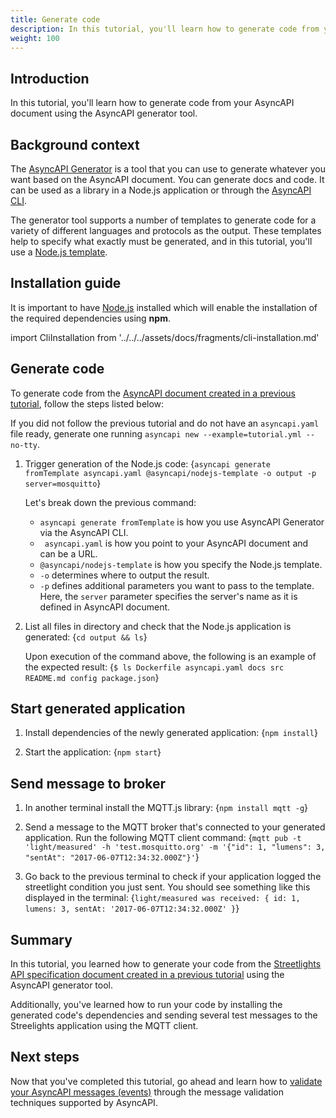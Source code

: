 ```yaml
---
title: Generate code 
description: In this tutorial, you'll learn how to generate code from your AsyncAPI document.
weight: 100
---
```


## Introduction

In this tutorial, you'll learn how to generate code from your AsyncAPI document using the AsyncAPI generator tool.

## Background context
The [AsyncAPI Generator](https://github.com/asyncapi/generator) is a tool that you can use to generate whatever you want based on the AsyncAPI document. You can generate docs and code. It can be used as a library in a Node.js application or through the [AsyncAPI CLI](https://github.com/asyncapi/cli).

The generator tool supports a number of templates to generate code for a variety of different languages and protocols as the output. These templates help to specify what exactly must be generated, and in this tutorial, you'll use a [Node.js template](https://github.com/asyncapi/nodejs-template).

## Installation guide
<Remember>

It is important to have [Node.js](https://nodejs.org/en/download/) installed which will enable the installation of the required dependencies using <b>npm</b>.

</Remember>

import CliInstallation from '../../../assets/docs/fragments/cli-installation.md' 

<CliInstallation/>

## Generate code

To generate code from the [AsyncAPI document created in a previous tutorial](https://asyncapi.com/docs/tutorials/create-asyncapi-document), follow the steps listed below:

<Remember>

If you did not follow the previous tutorial and do not have an `asyncapi.yaml` file ready, generate one running `asyncapi new --example=tutorial.yml --no-tty`.

</Remember>

1. Trigger generation of the Node.js code:
    <CodeBlock language="bash">
    {`asyncapi generate fromTemplate asyncapi.yaml @asyncapi/nodejs-template -o output -p server=mosquitto`}
    </CodeBlock>

    Let's break down the previous command:
    - `asyncapi generate fromTemplate` is how you use AsyncAPI Generator via the AsyncAPI CLI. 
    - ` asyncapi.yaml` is how you point to your AsyncAPI document and can be a URL. 
    - `@asyncapi/nodejs-template` is how you specify the Node.js template.
    - `-o` determines where to output the result.
    - `-p` defines additional parameters you want to pass to the template. Here, the `server` parameter specifies the server's name as it is defined in AsyncAPI document.

2. List all files in directory and check that the Node.js application is generated:
    <CodeBlock language="bash">
    {`cd output && ls`}
    </CodeBlock>

    Upon execution of the command above, the following is an example of the expected result:
    <CodeBlock language="bash">
    {`$ ls
    Dockerfile
    asyncapi.yaml
    docs
    src
    README.md
    config
    package.json`}
    </CodeBlock>

## Start generated application
1. Install dependencies of the newly generated application:
    <CodeBlock language="bash">
    {`npm install`}
    </CodeBlock>

2. Start the application:
    <CodeBlock language="bash">
    {`npm start`}
    </CodeBlock>

## Send message to broker
1. In another terminal install the MQTT.js library:
    <CodeBlock language="bash">
    {`npm install mqtt -g`}
    </CodeBlock>

2. Send a message to the MQTT broker that's connected to your generated application. Run the following MQTT client command:
    <CodeBlock language="bash">
    {`mqtt pub -t 'light/measured' -h 'test.mosquitto.org' -m '{"id": 1, "lumens": 3, "sentAt": "2017-06-07T12:34:32.000Z"}'`}
    </CodeBlock>

3. Go back to the previous terminal to check if your application logged the streetlight condition you just sent. You should see something like this displayed in the terminal:
    <CodeBlock language="bash">
    {`light/measured was received:
    { id: 1, lumens: 3, sentAt: '2017-06-07T12:34:32.000Z' }`}
    </CodeBlock>
## Summary
In this tutorial, you learned how to generate your code from the [Streetlights API specification document created in a previous tutorial](https://asyncapi.com/docs/tutorials/create-asyncapi-document) using the AsyncAPI generator tool. 

Additionally, you've learned how to run your code by installing the generated code's dependencies and sending several test messages to the Streelights application using the MQTT client.

## Next steps
Now that you've completed this tutorial, go ahead and learn how to [validate your AsyncAPI messages (events)](https://asyncapi.com/docs/tutorials/studio-document-validation.md) through the message validation techniques supported by AsyncAPI.
